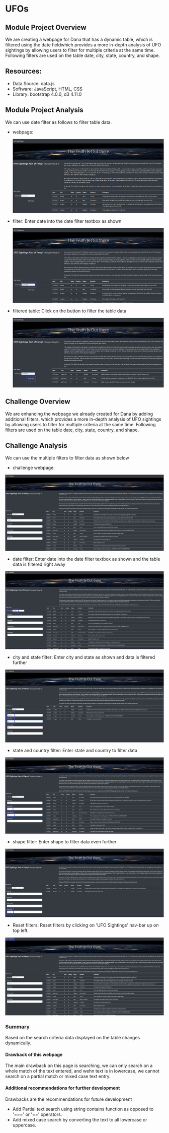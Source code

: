 # UFOs

## Module Project Overview

We are creating a webpage for Dana that has a dynamic table, which is filtered using the date fieldwhich provides a more in-depth analysis of UFO sightings by allowing users to filter for multiple criteria at the same time. Following filters are used on the table date, city, state, country, and shape.

## Resources:
  - Data Source: data.js
  - Software: JavaScript, HTML, CSS
  - Library: bootstrap 4.0.0, d3 4.11.0

## Module Project Analysis

  We can use date filter as follows to filter table data.

  - webpage:
  
    !["module webpage"](./static/images/module_webpage.png "module webpage")

  - filter:
    Enter date into the date filter textbox as shown 
    
    !["module webpage filter"](./static/images/module_webpage_filter.png "module webpage filter")
  
  - filtered table:
    Click on the button to filter the table data
    
    !["module webpage filtered data"](./static/images/module_webpage_filtered_data.png "module webpage filtered data")
  

## Challenge Overview

We are enhancing the webpage we already created for Dana by adding additional filters, which provides a more in-depth analysis of UFO sightings by allowing users to filter for multiple criteria at the same time. Following filters are used on the table date, city, state, country, and shape.

## Challenge Analysis

  We can use the multiple filters to filter data as shown below
  
  - challenge webpage:
  
  !["module webpage"](./static/images/challenge_webpage.png "module webpage")
  
  - date filter:
    Enter date into the date filter textbox as shown and the table data is filtered right away
  
  !["module webpage"](./static/images/challenge_webpage_filter_date.png "module webpage")
  
  - city and state filter:
    Enter city and state as shown and data is filtered further
  
  !["module webpage"](./static/images/challenge_webpage_filter_city.png "module webpage")
  
  - state and country filter:
    Enter state and country to filter data
  
  !["module webpage"](./static/images/challenge_webpage_filter_state.png "module webpage")
  
  - shape filter:
    Enter shape to filter data even further
  
  !["module webpage"](./static/images/challenge_webpage_filter_shape.png "module webpage")
  
  - Reset filters:
    Reset filters by clicking on 'UFO Sightings' nav-bar up on top left.
  
  !["module webpage"](./static/images/challenge_webpage_clear.png "module webpage")
  

### Summary

Based on the search criteria data displayed on the table changes dynamically.

#### Drawback of this webpage
The main drawback on this page is searching, we can only search on a whole match of the text entered, and wehn text is in lowercase, we cannot search on a partial match or mixed case text entry.

#### Additional recommendations for further development

  Drawbacks are the recommendations for future development
  - Add Partial text search using string contains function as opposed to '===' or '==' operators.
  - Add mixed case search by converting the text to all lowercase or uppercase.
  
  
